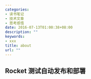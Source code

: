 ```yaml
---
categories:
- 读书笔记
- 技术文章
- 思考感悟
date: 2016-07-13T01:00:38+08:00
description: ""
keywords:
- xxx
title: about
url: ""
---
```



## Rocket 测试自动发布和部署
